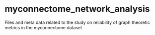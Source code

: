 # myconnectome_network_analysis
Files and meta data related to the study on reliability of graph theoretic metrics in the myconnectome dataset
